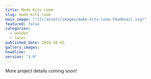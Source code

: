 ```yaml
---
title: Made Kits Loom
slug: made-kits-loom
main_image: "![](/assets/images/make-kits-loom-thumbnail.svg)"
featured: false
categories:
  - wooden
  - laser
published_date: 2018-10-01
gallery_images: 
headline: 
version: "1.0"
---
```


More project details coming soon!